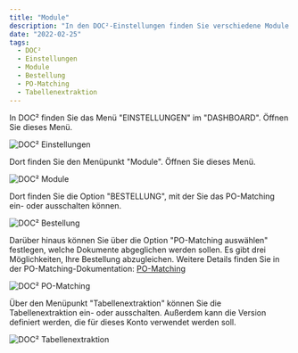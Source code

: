 ```yaml
---
title: "Module"
description: "In den DOC²-Einstellungen finden Sie verschiedene Module. Diese Module sind wichtig, wenn Sie sich mit PO-Matching befassen und die Tabellenextraktionsfunktion nutzen möchten."
date: "2022-02-25"
tags:
  - DOC²
  - Einstellungen
  - Module
  - Bestellung
  - PO-Matching
  - Tabellenextraktion
---
```


In DOC² finden Sie das Menü "EINSTELLUNGEN" im "DASHBOARD". Öffnen Sie dieses Menü.

![DOC² Einstellungen](/assets/images/doc2/image-44-1024x396.png "DOC² Einstellungen")

Dort finden Sie den Menüpunkt "Module". Öffnen Sie dieses Menü.

![DOC² Module](/assets/images/doc2/image-45-1024x355.png "DOC² Module")

Dort finden Sie die Option "BESTELLUNG", mit der Sie das PO-Matching ein- oder ausschalten können.

![DOC² Bestellung](/assets/images/doc2/image-46.png "DOC² Bestellung")

Darüber hinaus können Sie über die Option "PO-Matching auswählen" festlegen, welche Dokumente abgeglichen werden sollen. Es gibt drei Möglichkeiten, Ihre Bestellung abzugleichen. Weitere Details finden Sie in der PO-Matching-Dokumentation: [PO-Matching](/doc2/pomatching/po-matching/)

![DOC² PO-Matching](/assets/images/doc2/image-47.png "DOC² PO-Matching")

Über den Menüpunkt "Tabellenextraktion" können Sie die Tabellenextraktion ein- oder ausschalten. Außerdem kann die Version definiert werden, die für dieses Konto verwendet werden soll.

![DOC² Tabellenextraktion](/assets/images/doc2/image-48.png "DOC² Tabellenextraktion")